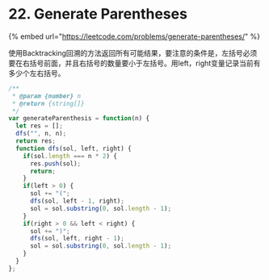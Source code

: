 # 22. Generate Parentheses

{% embed url="https://leetcode.com/problems/generate-parentheses/" %}

使用Backtracking回溯的方法返回所有可能结果，要注意的条件是，左括号必须要在右括号前面，并且右括号的数量要小于左括号。用left，right变量记录当前有多少个左右括号。

```javascript
/**
 * @param {number} n
 * @return {string[]}
 */
var generateParenthesis = function(n) {
  let res = [];
  dfs("", n, n);
  return res;
  function dfs(sol, left, right) {
    if(sol.length === n * 2) {
      res.push(sol);
      return;
    }
    if(left > 0) {
      sol += "(";
      dfs(sol, left - 1, right);
      sol = sol.substring(0, sol.length - 1);
    }
    if(right > 0 && left < right) {
      sol += ")";
      dfs(sol, left, right - 1);
      sol = sol.substring(0, sol.length - 1);
    }
  }
};
```

